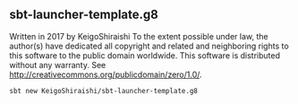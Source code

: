 sbt-launcher-template.g8
----------------------------------------------
Written in 2017 by KeigoShiraishi
To the extent possible under law, the author(s) have dedicated all copyright and related and neighboring rights to this software to the public domain worldwide. This software is distributed without any warranty.
See <http://creativecommons.org/publicdomain/zero/1.0/>.

```
sbt new KeigoShiraishi/sbt-launcher-template.g8
```

